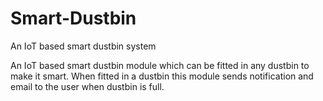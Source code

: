 # Smart-Dustbin
An IoT based smart dustbin system

An IoT based smart dustbin module which can be fitted in any dustbin to make it smart. When fitted in a dustbin this module sends notification and email to the user when dustbin is full.

